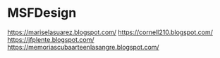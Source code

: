 # MSFDesign
https://mariselasuarez.blogspot.com/
https://cornell210.blogspot.com/
https://jfplente.blogspot.com/
https://memoriascubaarteenlasangre.blogspot.com/

